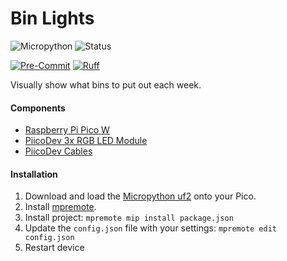# Bin Lights

![Micropython](https://img.shields.io/badge/Micropython-1.24.1-green?style=flat-square)
![Status](https://img.shields.io/badge/Status-Beta-yellowgreen?style=flat-square)

[![Pre-Commit](https://img.shields.io/badge/pre--commit-enabled-informational?logo=pre-commit&style=flat-square)](https://github.com/pre-commit/pre-commit)
[![Ruff](https://img.shields.io/badge/ruff-enabled-informational?logo=ruff&style=flat-square)](https://github.com/astral-sh/ruff)

Visually show what bins to put out each week.

#### Components

- [Raspberry Pi Pico W](https://www.raspberrypi.com/products/raspberry-pi-pico/)
- [PiicoDev 3x RGB LED Module](https://core-electronics.com.au/piicodev-3x-rgb-led-module.html)
- [PiicoDev Cables](https://core-electronics.com.au/piicodev/cables.html)

#### Installation

1. Download and load the [Micropython uf2](https://www.raspberrypi.com/documentation/microcontrollers/micropython.html) onto your Pico.
2. Install [mpremote](https://pypi.org/project/mpremote/).
3. Install project: `mpremote mip install package.json`
4. Update the `config.json` file with your settings: `mpremote edit config.json`
6. Restart device
